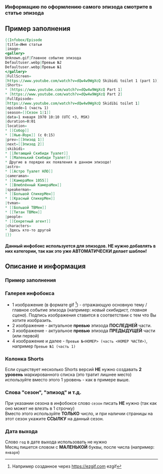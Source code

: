 ### Информацию по оформлению самого эпизода смотрите в статье эпизода
## Пример заполнения
```mediawiki
{{Infobox/Episode
|title=Имя статьи
|image=
<gallery>
Unknown.gif|Главное событие эпизода
Defaultuser.webp|Превью №2
Defaultuser.webp|Превью №1
</gallery>
|FullScreen=
[https://www.youtube.com/watch?v=dQw4w9WgXcQ Skibidi toilet 1 (part 1)]
|Shorts=
* [https://www.youtube.com/watch?v=dQw4w9WgXcQ Part 1]
* [https://www.youtube.com/watch?v=dQw4w9WgXcQ Part 2]
|FullEpisode=
[https://www.youtube.com/watch?v=dQw4w9WgXcQ Skidibi toilet 1]
|episode=1 (часть 1)
|season=[[Сезон 1|1]]
|data=1 января 1970 10:10 (UTC +3, MSK)
|duration=0:01
|location=
* [[Собор]]
* [[Нью-Йорк]] (с 0:15)
|prev=[[Эпизод 1]]
|next=[[Эпизод 2]]
|skibidi=
* [[Летающий Скибиди Туалет]]
* [[Маленький Скибиди Туалет]]
* Другие в порядке их появления в данном эпизоде!
|astro=
* [[Астро Туалет НЛО]]
|cameraman=
* [[КамераМен 1055]]
* [[Влюблённый КамераМен]]
|speakerman=
* [[Большой СпикерМен]]
* [[Красный СпикерМен]]
|tvman=
* [[Большой ТВМен]]
* [[Титан ТВМен]]
|people=
* [[Секретный агент]]
|characters=
* Здесь кто-то другой
|}}
```

#### Данный инфобокс используется для эпизодов. НЕ нужно добавлять в них категории, так как это уже АВТОМАТИЧЕСКИ делает шаблон!

## Описание и информация
### Пример заполнения

### Галерея инфобокса
- 1 изображение (в формате gif [^1]) - отражающую основную тему / главное событие эпизода (например: _новый скибидист, главная сцена_). Подпись изображения ставится в соответствии с тем что Вы хотите изобразить.
- 2 изображение - актуальное **превью** эпизода **ПОСЛЕДНЕЙ** части.
- 3 изображение - актуальное **превью** эпизода **ПРЕДЫДУЩЕЙ** части (или первой)
- 4 изображение и далее - `Превью №<НОМЕР> (часть <НОМЕР ЧАСТИ>)`, например `Превью №1 (часть 1)`

[^1]: Например созданное через https://ezgif.com ezgif

### Колонка Shorts
Если существует несколько Shorts версий **НЕ** нужно создавать **2 уровень** маркированного списка (это тратит лишнее место) используйте вместо этого 1 уровень - как в примере выше.

### Слова "сезон", "эпизод" и т.д.
При указании сезона в инфобоксе слово `сезон` писать **НЕ** нужно (так как оно может не влезть в 1 строчку)
<br>
Вместо этого используйте **ТОЛЬКО** число, и при наличии страницы на этот сезон укажите **ССЫЛКУ** на данный сезон.

### Дата выхода
Слово `год` в дате выхода использовать не нужно
<br>
Месяц пишется словом с **МАЛЕНЬКОЙ** буквы, после числа (например: `января`)
